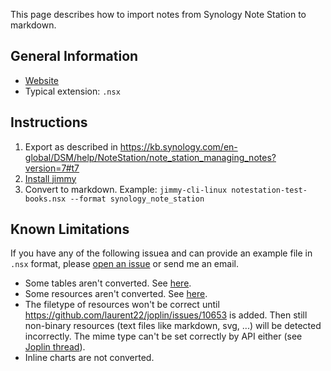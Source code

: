 This page describes how to import notes from Synology Note Station to markdown.

## General Information

- [Website](https://www.synology.com/en-global/dsm/feature/note_station)
- Typical extension: `.nsx`

## Instructions

1. Export as described in <https://kb.synology.com/en-global/DSM/help/NoteStation/note_station_managing_notes?version=7#t7>
2. [Install jimmy](../index.md#installation)
3. Convert to markdown. Example: `jimmy-cli-linux notestation-test-books.nsx --format synology_note_station`

## Known Limitations

If you have any of the following issuea and can provide an example file in `.nsx` format, please [open an issue](https://github.com/marph91/jimmy/issues/new/choose) or send me an email.

- Some tables aren't converted. See [here](https://github.com/marph91/jimmy/issues/6#issuecomment-2184924515).
- Some resources aren't converted. See [here](https://github.com/marph91/jimmy/issues/6#issuecomment-2184049255).
- The filetype of resources won't be correct until <https://github.com/laurent22/joplin/issues/10653> is added. Then still non-binary resources (text files like markdown, svg, ...) will be detected incorrectly. The mime type can't be set correctly by API either (see [Joplin thread](https://discourse.joplinapp.org/t/how-does-joplin-determine-the-mime-type-of-a-resource/38726/5)).
- Inline charts are not converted.

